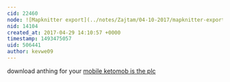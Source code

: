 ```yaml
---
cid: 22460
node: ![Mapknitter export](../notes/Zajtam/04-10-2017/mapknitter-export)
nid: 14104
created_at: 2017-04-29 14:10:57 +0000
timestamp: 1493475057
uid: 506441
author: kevwe09
---
```


download anthing for your <a href="http://www.kikguru.com/ketomob-music-videos-games-ringtones-wallpapers/">mobile ketomob is the plc </a>